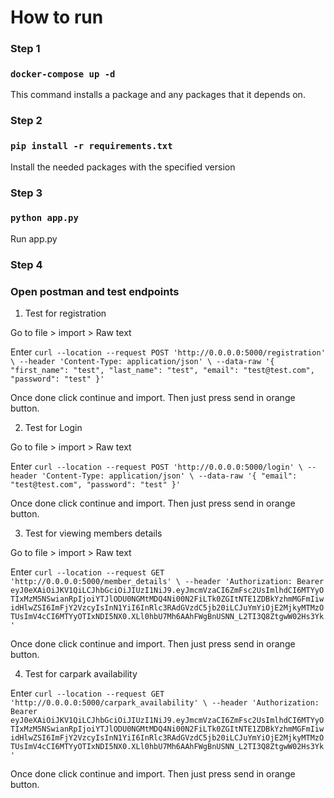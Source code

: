# How to run

### Step 1

### `docker-compose up -d`

This command installs a package and any packages that it depends on.

### Step 2

### `pip install -r requirements.txt`

Install the needed packages with the specified version

### Step 3

### `python app.py`

Run app.py

### Step 4

### Open postman and test endpoints

1. Test for registration

Go to file > import > Raw text

Enter `curl --location --request POST 'http://0.0.0.0:5000/registration' \ --header 'Content-Type: application/json' \ --data-raw '{ "first_name": "test", "last_name": "test", "email": "test@test.com", "password": "test" }' `

Once done click continue and import. Then just press send in orange button.

2. Test for Login

Go to file > import > Raw text

Enter `curl --location --request POST 'http://0.0.0.0:5000/login' \ --header 'Content-Type: application/json' \ --data-raw '{ "email": "test@test.com", "password": "test" }' `

Once done click continue and import. Then just press send in orange button.

3. Test for viewing members details

Go to file > import > Raw text

Enter `curl --location --request GET 'http://0.0.0.0:5000/member_details' \ --header 'Authorization: Bearer eyJ0eXAiOiJKV1QiLCJhbGciOiJIUzI1NiJ9.eyJmcmVzaCI6ZmFsc2UsImlhdCI6MTYyOTIxMzM5NSwianRpIjoiYTJlODU0NGMtMDQ4Ni00N2FiLTk0ZGItNTE1ZDBkYzhmMGFmIiwidHlwZSI6ImFjY2VzcyIsInN1YiI6InRlc3RAdGVzdC5jb20iLCJuYmYiOjE2MjkyMTMzOTUsImV4cCI6MTYyOTIxNDI5NX0.XLl0hbU7Mh6AAhFWgBnUSNN_L2TI3Q8ZtgwW02Hs3Yk'`

Once done click continue and import. Then just press send in orange button.

4. Test for carpark availability

Enter `curl --location --request GET 'http://0.0.0.0:5000/carpark_availability' \ --header 'Authorization: Bearer eyJ0eXAiOiJKV1QiLCJhbGciOiJIUzI1NiJ9.eyJmcmVzaCI6ZmFsc2UsImlhdCI6MTYyOTIxMzM5NSwianRpIjoiYTJlODU0NGMtMDQ4Ni00N2FiLTk0ZGItNTE1ZDBkYzhmMGFmIiwidHlwZSI6ImFjY2VzcyIsInN1YiI6InRlc3RAdGVzdC5jb20iLCJuYmYiOjE2MjkyMTMzOTUsImV4cCI6MTYyOTIxNDI5NX0.XLl0hbU7Mh6AAhFWgBnUSNN_L2TI3Q8ZtgwW02Hs3Yk'`

Once done click continue and import. Then just press send in orange button.
